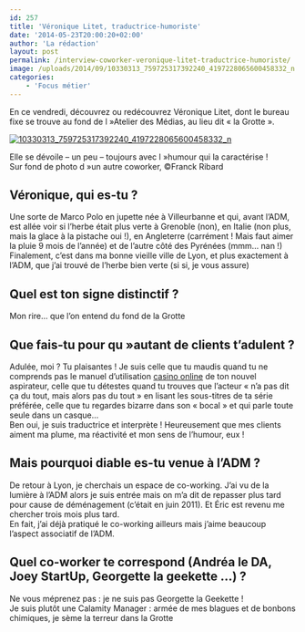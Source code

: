```yaml
---
id: 257
title: 'Véronique Litet, traductrice-humoriste'
date: '2014-05-23T20:00:20+02:00'
author: 'La rédaction'
layout: post
permalink: /interview-coworker-veronique-litet-traductrice-humoriste/
image: /uploads/2014/09/10330313_759725317392240_4197228065600458332_n.jpg
categories:
    - 'Focus métier'
---
```


En ce vendredi, découvrez ou redécouvrez Véronique Litet, dont le bureau fixe se trouve au fond de l »Atelier des Médias, au lieu dit « la Grotte ».

[![10330313_759725317392240_4197228065600458332_n](/uploads/2014/09/10330313_759725317392240_4197228065600458332_n-225x300.jpg)](/uploads/2014/09/10330313_759725317392240_4197228065600458332_n.jpg)

Elle se dévoile – un peu – toujours avec l »humour qui la caractérise !  
Sur fond de photo d »un autre coworker, ©Franck Ribard

## Véronique, qui es-tu ?

Une sorte de Marco Polo en jupette née à Villeurbanne et qui, avant l’ADM, est allée voir si l’herbe était plus verte à Grenoble (non), en Italie (non plus, mais la glace à la pistache oui !), en Angleterre (carrément ! Mais faut aimer la pluie 9 mois de l’année) et de l’autre côté des Pyrénées (mmm… nan !)  
Finalement, c’est dans ma bonne vieille ville de Lyon, et plus exactement à l’ADM, que j’ai trouvé de l’herbe bien verte (si si, je vous assure)

## Quel est ton signe distinctif ?

Mon rire… que l’on entend du fond de la Grotte

## Que fais-tu pour qu »autant de clients t’adulent ?

Adulée, moi ? Tu plaisantes ! Je suis celle que tu maudis quand tu ne comprends pas le manuel d’utilisation [casino online](http://www.svenskkasinon.com/) de ton nouvel aspirateur, celle que tu détestes quand tu trouves que l’acteur « n’a pas dit ça du tout, mais alors pas du tout » en lisant les sous-titres de ta série préférée, celle que tu regardes bizarre dans son « bocal » et qui parle toute seule dans un casque…  
Ben oui, je suis traductrice et interprète ! Heureusement que mes clients aiment ma plume, ma réactivité et mon sens de l’humour, eux !

## Mais pourquoi diable es-tu venue à l’ADM ?

De retour à Lyon, je cherchais un espace de co-working. J’ai vu de la lumière à l’ADM alors je suis entrée mais on m’a dit de repasser plus tard pour cause de déménagement (c’était en juin 2011). Et Éric est revenu me chercher trois mois plus tard.  
En fait, j’ai déjà pratiqué le co-working ailleurs mais j’aime beaucoup l’aspect associatif de l’ADM.

## Quel co-worker te correspond (Andréa le DA, Joey StartUp, Georgette la geekette …) ?

Ne vous méprenez pas : je ne suis pas Georgette la Geekette !  
Je suis plutôt une Calamity Manager : armée de mes blagues et de bonbons chimiques, je sème la terreur dans la Grotte